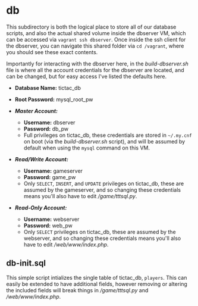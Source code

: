  # db
 This subdirectory is both the logical place to store all of our database scripts, and also the actual shared volume inside the dbserver VM, which can be accessed via  ```vagrant ssh dbserver```. Once inside the ssh client for the dbserver, you can navigate this shared folder via ```cd /vagrant```, where you should see these exact contents. 
 
 Importantly for interacting with the dbserver here, in the *build-dbserver.sh* file is where all the account credentials for the dbserver are located, and can be changed, but for easy access I've listed the defaults here. 
 
  - **Database Name:** tictac_db
  - **Root Password:** mysql_root_pw
  
  - ***Master Account:***
    - **Username:** dbserver
    - **Password:** db_pw
    - Full privileges on tictac_db, these credentials are stored in ```~/.my.cnf``` on boot (via the *build-dbserver.sh* script), and will be assumed by default when using the ```mysql``` command on this VM.
    
  - ***Read/Write Account:***
    - **Username:** gameserver
    - **Password:** game_pw
    - Only ```SELECT```, ```INSERT```, and ```UPDATE``` privileges on tictac_db, these are assumed by the gameserver, and so changing these credentials means you'll also have to edit */game/tttsql.py*.
    
  - ***Read-Only Account:***
    - **Username:** webserver
    - **Password:** web_pw
    - Only ```SELECT``` privileges on tictac_db, these are assumed by the webserver, and so changing these credentials means you'll also have to edit */web/www/index.php*.

## db-init.sql
This simple script intializes the single table of tictac_db, ```players```. This can easily be extended to have additional fields, however removing or altering the included fields will break things in */game/tttsql.py* and */web/www/index.php*.
